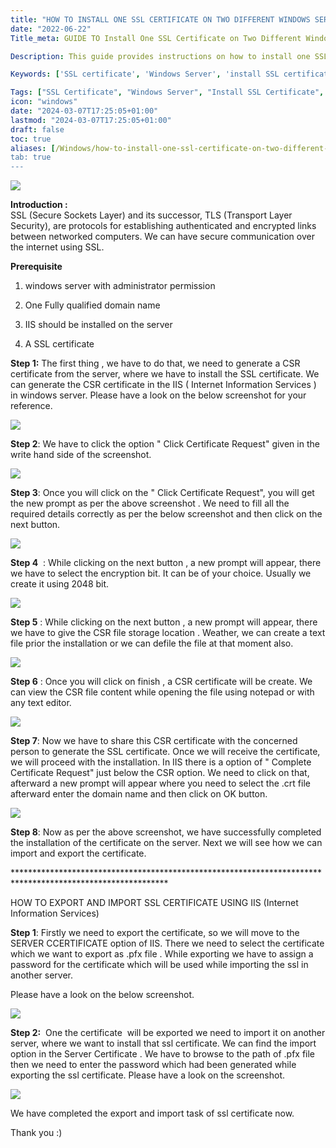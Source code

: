 ```yaml
---
title: "HOW TO INSTALL ONE SSL CERTIFICATE ON TWO DIFFERENT WINDOWS SERVER"
date: "2022-06-22"
Title_meta: GUIDE TO Install One SSL Certificate on Two Different Windows Servers

Description: This guide provides instructions on how to install one SSL certificate on two different Windows servers. Learn how to generate or obtain the SSL certificate, export it with private key, import it to another server, and configure bindings to secure multiple servers with the same SSL certificate.

Keywords: ['SSL certificate', 'Windows Server', 'install SSL certificate', 'server security', 'certificate management', 'SSL configuration']

Tags: ["SSL Certificate", "Windows Server", "Install SSL Certificate", "Server Security", "Certificate Management", "SSL Configuration"]
icon: "windows"
date: "2024-03-07T17:25:05+01:00"
lastmod: "2024-03-07T17:25:05+01:00" 
draft: false
toc: true
aliases: [/Windows/how-to-install-one-ssl-certificate-on-two-different-windows-server']
tab: true
---
```


![](images/HOW-TO-INSTALL-ONE-SSL-CERTIFICATE-ON-TWO-DIFFERENT-WINDOWS-SERVER_utho.jpg)

**Introduction :**  
SSL (Secure Sockets Layer) and its successor, TLS (Transport Layer Security), are protocols for establishing authenticated and encrypted links between networked computers. We can have secure communication over the internet using SSL.

**Prerequisite**

1. windows server with administrator permission

3. One Fully qualified domain name

5. IIS should be installed on the server

7. A SSL certificate

**Step 1:** The first thing , we have to do that, we need to generate a CSR certificate from the server, where we have to install the SSL certificate. We can generate the CSR certificate in the IIS ( Internet Information Services ) in windows server. Please have a look on the below screenshot for your reference.

![](images/ss1-1024x470.png)

**Step 2**: We have to click the option " Click Certificate Request" given in the write hand side of the screenshot. 

![](images/ss2-1024x491.png)

**Step 3**: Once you will click on the " Click Certificate Request", you will get the new prompt as per the above screenshot . We need to fill all the required details correctly as per the below screenshot and then click on the next button.

![](images/ss3-1024x608.png)

**Step 4**  : While clicking on the next button , a new prompt will appear, there we have to select the encryption bit. It can be of your choice. Usually we create it using 2048 bit.

![](images/ss4-1024x477.png)

**Step 5** : While clicking on the next button , a new prompt will appear, there we have to give the CSR file storage location . Weather, we can create a text file prior the installation or we can defile the file at that moment also.  

![](images/ss5.png)

**Step 6** : Once you will click on finish , a CSR certificate will be create. We can view the CSR file content while opening the file using notepad or with any text editor.

![](images/ss6-1024x668.png)

**Step 7**: Now we have to share this CSR certificate with the concerned person to generate the SSL certificate. Once we will receive the certificate, we will proceed with the installation. In IIS there is a option of " Complete Certificate Request" just below the CSR option. We need to click on that, afterward a new prompt will appear where you need to select the .crt file afterward enter the domain name and then click on OK button. 

![](images/ss10-1024x396.png)

**Step 8**: Now as per the above screenshot, we have successfully completed the installation of the certificate on the server. Next we will see how we can import and export the certificate.

\*\*\*\*\*\*\*\*\*\*\*\*\*\*\*\*\*\*\*\*\*\*\*\*\*\*\*\*\*\*\*\*\*\*\*\*\*\*\*\*\*\*\*\*\*\*\*\*\*\*\*\*\*\*\*\*\*\*\*\*\*\*\*\*\*\*\*\*\*\*\*\*\*\*\*\*\*\*\*\*\*\*\*\*\*\*\*\*\*\*\*\*\*\*\*\*\*\*\*\*\*\*\*\*\*\*\*

HOW TO EXPORT AND IMPORT SSL CERTIFICATE USING IIS (Internet Information Services)

**Step 1**: Firstly we need to export the certificate, so we will move to the SERVER CCERTIFICATE option of IIS. There we need to select the certificate which we want to export as .pfx file . While exporting we have to assign a password for the certificate which will be used while importing the ssl in another server.

Please have a look on the below screenshot.

![](images/ss8.png)

**Step 2:**  One the certificate  will be exported we need to import it on another server, where we want to install that ssl certificate. We can find the import option in the Server Certificate . We have to browse to the path of .pfx file then we need to enter the password which had been generated while exporting the ssl certificate. Please have a look on the screenshot.

![](images/ss11-1024x426.png)

We have completed the export and import task of ssl certificate now.

Thank you :)

